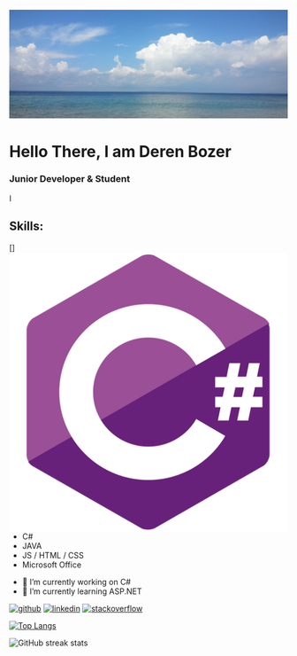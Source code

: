
![Junior Developer](https://raw.githubusercontent.com/DerenB/DerenB/main/Banner_Picture.jpg)

# Hello There, I am Deren Bozer
### Junior Developer & Student

I 

## Skills: 
[<img align="left" alt="C#" src="https://raw.githubusercontent.com/DerenB/DerenB/main/csharp.png" />]
* C# 
* JAVA 
* JS / HTML / CSS
* Microsoft Office

- 🔭 I’m currently working on C# 
- 🌱 I’m currently learning ASP.NET 

[<img src='https://cdn.jsdelivr.net/npm/simple-icons@3.0.1/icons/github.svg' alt='github' height='40'>](https://github.com/DerenB)  [<img src='https://cdn.jsdelivr.net/npm/simple-icons@3.0.1/icons/linkedin.svg' alt='linkedin' height='40'>](https://www.linkedin.com/in/https://www.linkedin.com/in/deren-bozer//)  [<img src='https://cdn.jsdelivr.net/npm/simple-icons@3.0.1/icons/stackoverflow.svg' alt='stackoverflow' height='40'>](https://stackoverflow.com/users/https://stackoverflow.com/users/11200351/deren-bozer)  

[![Top Langs](https://github-readme-stats.vercel.app/api/top-langs/?username=DerenB)](https://github.com/anuraghazra/github-readme-stats)

![GitHub streak stats](https://github-readme-streak-stats.herokuapp.com/?user=DerenB)  

